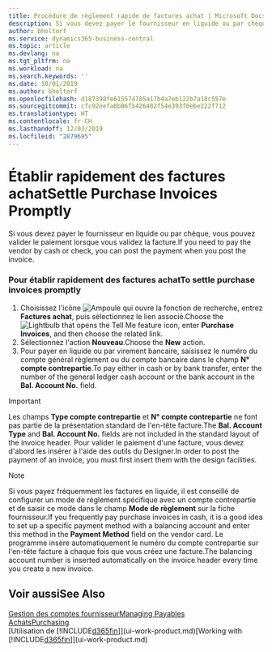```yaml
---
title: Procédure de règlement rapide de factures achat | Microsoft Docs
description: Si vous devez payer le fournisseur en liquide ou par chèque, vous pouvez effectuer toutes les opérations nécessaires lorsque vous validez la facture.
author: bholtorf
ms.service: dynamics365-business-central
ms.topic: article
ms.devlang: na
ms.tgt_pltfrm: na
ms.workload: na
ms.search.keywords: ''
ms.date: 10/01/2019
ms.author: bholtorf
ms.openlocfilehash: d187398fe615574785a17b4a7eb122b7a18c557e
ms.sourcegitcommit: cfc92eefa8b06fb426482f54e393f0e6e222f712
ms.translationtype: HT
ms.contentlocale: fr-CH
ms.lasthandoff: 12/03/2019
ms.locfileid: "2879695"
---
```

# <a name="settle-purchase-invoices-promptly"></a><span data-ttu-id="5ac3d-103">Établir rapidement des factures achat</span><span class="sxs-lookup"><span data-stu-id="5ac3d-103">Settle Purchase Invoices Promptly</span></span>
<span data-ttu-id="5ac3d-104">Si vous devez payer le fournisseur en liquide ou par chèque, vous pouvez valider le paiement lorsque vous validez la facture.</span><span class="sxs-lookup"><span data-stu-id="5ac3d-104">If you need to pay the vendor by cash or check, you can post the payment when you post the invoice.</span></span>  

### <a name="to-settle-purchase-invoices-promptly"></a><span data-ttu-id="5ac3d-105">Pour établir rapidement des factures achat</span><span class="sxs-lookup"><span data-stu-id="5ac3d-105">To settle purchase invoices promptly</span></span>  
1. <span data-ttu-id="5ac3d-106">Choisissez l'icône ![Ampoule qui ouvre la fonction de recherche](media/ui-search/search_small.png "Dites-moi ce que vous voulez faire"), entrez **Factures achat**, puis sélectionnez le lien associé.</span><span class="sxs-lookup"><span data-stu-id="5ac3d-106">Choose the ![Lightbulb that opens the Tell Me feature](media/ui-search/search_small.png "Tell me what you want to do") icon, enter **Purchase Invoices**, and then choose the related link.</span></span>  
2. <span data-ttu-id="5ac3d-107">Sélectionnez l'action **Nouveau**.</span><span class="sxs-lookup"><span data-stu-id="5ac3d-107">Choose the **New** action.</span></span>  
3.  <span data-ttu-id="5ac3d-108">Pour payer en liquide ou par virement bancaire, saisissez le numéro du compte général règlement ou du compte bancaire dans le champ **N° compte contrepartie**.</span><span class="sxs-lookup"><span data-stu-id="5ac3d-108">To pay either in cash or by bank transfer, enter the number of the general ledger cash account or the bank account in the **Bal. Account No.** field.</span></span>  

> [!IMPORTANT]  
>  <span data-ttu-id="5ac3d-109">Les champs **Type compte contrepartie** et **N° compte contrepartie** ne font pas partie de la présentation standard de l'en-tête facture.</span><span class="sxs-lookup"><span data-stu-id="5ac3d-109">The **Bal. Account Type** and **Bal. Account No.** fields are not included in the standard layout of the invoice header.</span></span> <span data-ttu-id="5ac3d-110">Pour valider le paiement d'une facture, vous devez d'abord les insérer à l'aide des outils du Designer.</span><span class="sxs-lookup"><span data-stu-id="5ac3d-110">In order to post the payment of an invoice, you must first insert them with the design facilities.</span></span>  

> [!NOTE]  
>  <span data-ttu-id="5ac3d-111">Si vous payez fréquemment les factures en liquide, il est conseillé de configurer un mode de règlement spécifique avec un compte contrepartie et de saisir ce mode dans le champ **Mode de règlement** sur la fiche fournisseur.</span><span class="sxs-lookup"><span data-stu-id="5ac3d-111">If you frequently pay purchase invoices in cash, it is a good idea to set up a specific payment method with a balancing account and enter this method in the **Payment Method** field on the vendor card.</span></span> <span data-ttu-id="5ac3d-112">Le programme insère automatiquement le numéro du compte contrepartie sur l'en-tête facture à chaque fois que vous créez une facture.</span><span class="sxs-lookup"><span data-stu-id="5ac3d-112">The balancing account number is inserted automatically on the invoice header every time you create a new invoice.</span></span>  

## <a name="see-also"></a><span data-ttu-id="5ac3d-113">Voir aussi</span><span class="sxs-lookup"><span data-stu-id="5ac3d-113">See Also</span></span>  
[<span data-ttu-id="5ac3d-114">Gestion des comptes fournisseur</span><span class="sxs-lookup"><span data-stu-id="5ac3d-114">Managing Payables</span></span>](payables-manage-payables.md)  
[<span data-ttu-id="5ac3d-115">Achats</span><span class="sxs-lookup"><span data-stu-id="5ac3d-115">Purchasing</span></span>](purchasing-manage-purchasing.md)  
<span data-ttu-id="5ac3d-116">[Utilisation de [!INCLUDE[d365fin](includes/d365fin_md.md)]](ui-work-product.md)</span><span class="sxs-lookup"><span data-stu-id="5ac3d-116">[Working with [!INCLUDE[d365fin](includes/d365fin_md.md)]](ui-work-product.md)</span></span>
